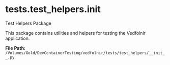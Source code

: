 # tests.test_helpers.__init__

Test Helpers Package

This package contains utilities and helpers for testing the Vedfolnir application.

**File Path:** `/Volumes/Gold/DevContainerTesting/vedfolnir/tests/test_helpers/__init__.py`


